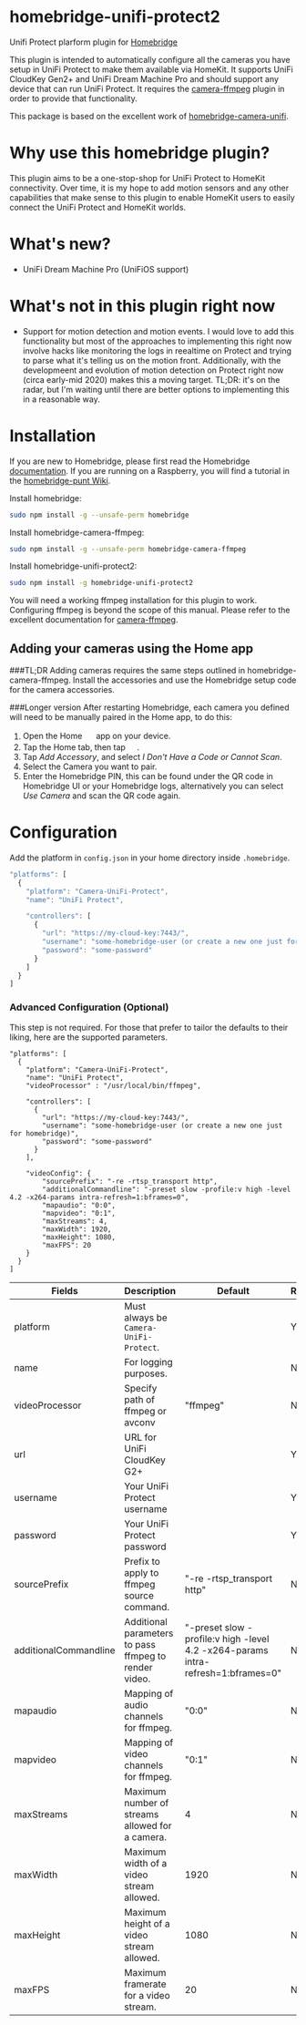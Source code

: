 # homebridge-unifi-protect2

Unifi Protect plarform plugin for [Homebridge](https://github.com/nfarina/homebridge)

This plugin is intended to automatically configure all the cameras you have setup in UniFi Protect to make them available via HomeKit. It supports
UniFi CloudKey Gen2+ and UniFi Dream Machine Pro and should support any device that can run UniFi Protect. It requires the
[camera-ffmpeg](https://github.com/KhaosT/homebridge-camera-ffmpeg) plugin in order to provide that functionality.

This package is based on the excellent work of [homebridge-camera-unifi](https://github.com/ptescher/homebridge-camera-unifi).

# Why use this homebridge plugin?

This plugin aims to be a one-stop-shop for UniFi Protect to HomeKit connectivity. Over time, it is my hope to add motion sensors and
any other capabilities that make sense to this plugin to enable HomeKit users to easily connect the UniFi Protect and HomeKit worlds.

# What's new?

* UniFi Dream Machine Pro (UniFiOS support)

# What's not in this plugin right now

* Support for motion detection and motion events. I would love to add this functionality but most of the approaches to implementing this right now involve hacks like
monitoring the logs in reealtime on Protect and trying to parse what it's telling us on the motion front. Additionally, with the developmeent and evolution of
motion detection on Protect right now (circa early-mid 2020) makes this a moving target. TL;DR: it's on the radar, but I'm waiting until there are better options to
implementing this in a reasonable way.

# Installation
If you are new to Homebridge, please first read the Homebridge [documentation](https://www.npmjs.com/package/homebridge).
If you are running on a Raspberry, you will find a tutorial in the [homebridge-punt Wiki](https://github.com/cflurin/homebridge-punt/wiki/Running-Homebridge-on-a-Raspberry-Pi).

Install homebridge:
```sh
sudo npm install -g --unsafe-perm homebridge
```
Install homebridge-camera-ffmpeg:
```sh
sudo npm install -g --unsafe-perm homebridge-camera-ffmpeg
```
Install homebridge-unifi-protect2:
```sh
sudo npm install -g homebridge-unifi-protect2
```

You will need a working ffmpeg installation for this plugin to work. Configuring ffmpeg is beyond the scope of this manual. Please refer to the
excellent documentation for [camera-ffmpeg](https://github.com/KhaosT/homebridge-camera-ffmpeg).

## Adding your cameras using the Home app

###TL;DR
Adding cameras requires the same steps outlined in homebridge-camera-ffmpeg. Install the accessories and use the Homebridge setup code for the
camera accessories.

###Longer version
After restarting Homebridge, each camera you defined will need to be manually paired in the Home app, to do this:

1. Open the Home <img src="https://user-images.githubusercontent.com/3979615/78010622-4ea1d380-738e-11ea-8a17-e6a465eeec35.png" height="16.42px"> app on your device.
2. Tap the Home tab, then tap <img src="https://user-images.githubusercontent.com/3979615/78010869-9aed1380-738e-11ea-9644-9f46b3633026.png" height="16.42px">.
3. Tap *Add Accessory*, and select *I Don't Have a Code or Cannot Scan*.
4. Select the Camera you want to pair.
5. Enter the Homebridge PIN, this can be found under the QR code in Homebridge UI or your Homebridge logs, alternatively you can select *Use Camera* and scan the QR code again.

# Configuration
Add the platform in `config.json` in your home directory inside `.homebridge`.

```js
"platforms": [
  {
    "platform": "Camera-UniFi-Protect",
    "name": "UniFi Protect",

    "controllers": [
      {
        "url": "https://my-cloud-key:7443/",
        "username": "some-homebridge-user (or create a new one just for homebridge)",
        "password": "some-password"
      }
    ]
  }
]
```

### Advanced Configuration (Optional)
This step is not required. For those that prefer to tailor the defaults to their liking, here are the supported parameters.

```
"platforms": [
  {
    "platform": "Camera-UniFi-Protect",
    "name": "UniFi Protect",
    "videoProcessor" : "/usr/local/bin/ffmpeg",

    "controllers": [
      {
        "url": "https://my-cloud-key:7443/",
        "username": "some-homebridge-user (or create a new one just for homebridge)",
        "password": "some-password"
      }
    ],

    "videoConfig": {
        "sourcePrefix": "-re -rtsp_transport http",
        "additionalCommandline": "-preset slow -profile:v high -level 4.2 -x264-params intra-refresh=1:bframes=0",
        "mapaudio": "0:0",
        "mapvideo": "0:1",
        "maxStreams": 4,
        "maxWidth": 1920,
        "maxHeight": 1080,
        "maxFPS": 20
    } 
  }
]
```

| Fields                 | Description                                             | Default                                                                               | Required |
|------------------------|---------------------------------------------------------|---------------------------------------------------------------------------------------|----------|
| platform               | Must always be `Camera-UniFi-Protect`.                  |                                                                                       | Yes      |
| name                   | For logging purposes.                                   |                                                                                       | No       |
| videoProcessor         | Specify path of ffmpeg or avconv                        | "ffmpeg"                                                                              | No       |
| url                    | URL for UniFi CloudKey G2+                              |                                                                                       | Yes      |
| username               | Your UniFi Protect username                             |                                                                                       | Yes      |
| password               | Your UniFi Protect password                             |                                                                                       | Yes      |
| sourcePrefix           | Prefix to apply to ffmpeg source command.               | "-re -rtsp_transport http"                                                            | No       |
| additionalCommandline  | Additional parameters to pass ffmpeg to render video.   | "-preset slow -profile:v high -level 4.2 -x264-params intra-refresh=1:bframes=0"      | No       |
| mapaudio               | Mapping of audio channels for ffmpeg.                   | "0:0"                                                                                 | No       |
| mapvideo               | Mapping of video channels for ffmpeg.                   | "0:1"                                                                                 | No       |
| maxStreams             | Maximum number of streams allowed for a camera.         | 4                                                                                     | No       |
| maxWidth               | Maximum width of a video stream allowed.                | 1920                                                                                  | No       |
| maxHeight              | Maximum height of a video stream allowed.               | 1080                                                                                  | No       |
| maxFPS                 | Maximum framerate for a video stream.                   | 20                                                                                    | No       |

